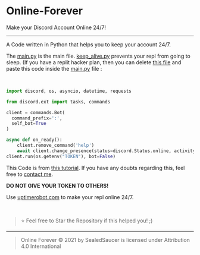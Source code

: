 # Online-Forever
Make your Discord Account Online 24/7!

----

A Code written in Python that helps you to keep your account 24/7.

The [main.py](https://github.com/SealedSaucer/Online-Forever/blob/main/main.py) is the main file. [keep_alive.py](https://github.com/SealedSaucer/Online-Forever/blob/main/keep_alive.py) prevents your repl from going to sleep. (If you have a replit hacker plan, then you can delete [this file](https://github.com/SealedSaucer/Online-Forever/blob/main/keep_alive.py) and paste this code inside the [main.py](https://github.com/SealedSaucer/Online-Forever/blob/main/main.py) file : 

</br>

```py
import discord, os, asyncio, datetime, requests

from discord.ext import tasks, commands

client = commands.Bot(
  command_prefix=':',
  self_bot=True
)

async def on_ready():
    client.remove_command('help')
    await client.change_presence(status=discord.Status.online, activity=discord.Game("TESTING"))
client.run(os.getenv("TOKEN"), bot=False)
```

This Code is from [this tutorial](https://youtu.be/KzRaSfBHAYc). If you have any doubts regarding this, feel free to [contact me](https://dsc.gg/phantom).

**DO NOT GIVE YOUR TOKEN TO OTHERS!**

Use [uptimerobot.com](https://uptimerobot.com) to make your repl online 24/7.

</br>

> ⭐ Feel free to Star the Repository if this helped you! ;)

----

> Online Forever © 2021 by SealedSaucer is licensed under Attribution 4.0 International 
